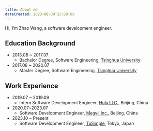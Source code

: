 ```yaml
---
title: About me
dateCreated: 2023-08-08T15:00:00
---
```


Hi, I'm Zhao Wang, a software development engineer.

## Education Background
- 2013.08 ~ 2017.07
	- Bachelor Degree, Software Engineering, [Tsinghua University](https://www.tsinghua.edu.cn/en/)
- 2017.08 ~ 2020.07
	- Master Degree, Software Engineering, [Tsinghua University](https://www.tsinghua.edu.cn/en/)

## Work Experience
- 2019.07 ~ 2019.09
	- Intern Software Development Engineer, [Hulu LLC.](https://www.hulu.com), Beijing, China
- 2020.07~2023.07
	- Software Development Engineer, [Megvii Inc.](https://en.megvii.com/), Beijing, China
- 2023.10 ~ Present
	- Software Development Engineer, [TuSimple](https://www.tusimple.com/), Tokyo, Japan
